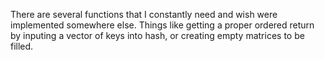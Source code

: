 There are several functions that I constantly need and wish were implemented somewhere else. 
Things like getting a proper ordered return by inputing a vector of keys into hash, or creating empty matrices to be filled.
